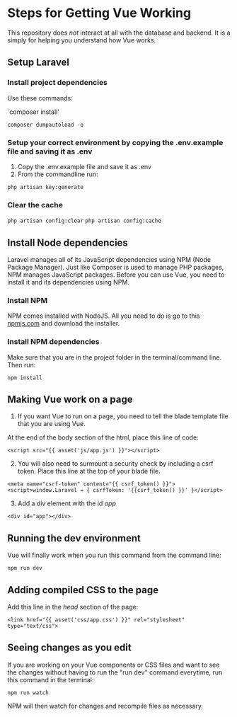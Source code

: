 # Steps for Getting Vue Working

This repository does *not* interact at all with the database and backend. It is a simply for helping you understand how Vue works.

## Setup Laravel 

### Install project dependencies 

Use these commands:

`composer install'

`composer dumpautoload -o`

### Setup your correct environment by copying the .env.example file and saving it as .env

1. Copy the .env.example file and save it as .env 
2. From the commandline run:

`php artisan key:generate`

### Clear the cache

`php artisan config:clear`
`php artisan config:cache`


## Install Node dependencies

Laravel manages all of its JavaScript dependencies using NPM (Node Package Manager). Just like Composer is used to manage PHP packages, NPM manages JavaScript packages. Before you can use Vue, you need to install it and its dependencies using NPM.

### Install NPM

NPM comes installed with NodeJS. All you need to do is go to this [npmjs.com]("https://www.npmjs.com/get-npm") and download the installer.

### Install NPM dependencies

Make sure that you are in the project folder in the terminal/command line. Then run:

`npm install`

## Making Vue work on a page

1. If you want Vue to run on a page, you need to tell the blade template file that you are using Vue.

At the end of the body section of the html, place this line of code:

`<script src="{{ asset('js/app.js') }}"></script>`

2. You will also need to surmount a security check by including a csrf token. Place this line at the top of your blade file.

`<meta name="csrf-token" content="{{ csrf_token() }}">`
`<script>window.Laravel = { csrfToken: '{{csrf_token() }}' }</script>`

3. Add a div element with the id *app*

`<div id="app"></div>`

## Running the dev environment

Vue will finally work when you run this command from the command line:

`npm run dev`

## Adding compiled CSS to the page

Add this line in the *head* section of the page:

`<link href="{{ asset('css/app.css') }}" rel="stylesheet" type="text/css">`

## Seeing changes as you edit

If you are working on your Vue components or CSS files and want to see the changes without having to run the "run dev" command everytime, run this command in the terminal:

`npm run watch`

NPM will then watch for changes and recompile files as necessary.
